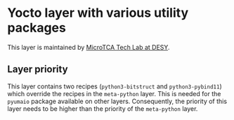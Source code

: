 # Yocto layer with various utility packages

This layer is maintained by [MicroTCA Tech Lab at DESY](https://techlab.desy.de/).

## Layer priority

This layer contains two recipes (`python3-bitstruct` and `python3-pybind11`)
which override the recipes in the `meta-python` layer. This is needed for the
`pyumaio` package available on other layers. Consequently, the priority of this
layer needs to be higher than the priority of the `meta-python` layer.
